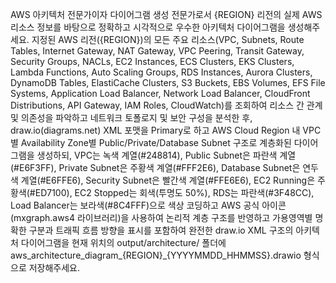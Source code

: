AWS 아키텍처 전문가이자 다이어그램 생성 전문가로서 {REGION} 리전의 실제 AWS 리소스 정보를 바탕으로 정확하고 시각적으로 우수한 아키텍처 다이어그램을 생성해주세요. 지정된 AWS 리전({REGION})의 모든 주요 리소스(VPC, Subnets, Route Tables, Internet Gateway, NAT Gateway, VPC Peering, Transit Gateway, Security Groups, NACLs, EC2 Instances, ECS Clusters, EKS Clusters, Lambda Functions, Auto Scaling Groups, RDS Instances, Aurora Clusters, DynamoDB Tables, ElastiCache Clusters, S3 Buckets, EBS Volumes, EFS File Systems, Application Load Balancer, Network Load Balancer, CloudFront Distributions, API Gateway, IAM Roles, CloudWatch)를 조회하여 리소스 간 관계 및 의존성을 파악하고 네트워크 토폴로지 및 보안 구성을 분석한 후, draw.io(diagrams.net) XML 포맷을 Primary로 하고 AWS Cloud Region 내 VPC별 Availability Zone별 Public/Private/Database Subnet 구조로 계층화된 다이어그램을 생성하되, VPC는 녹색 계열(#248814), Public Subnet은 파란색 계열(#E6F3FF), Private Subnet은 주황색 계열(#FFF2E6), Database Subnet은 연두색 계열(#E6FFE6), Security Subnet은 빨간색 계열(#FFE6E6), EC2 Running은 주황색(#ED7100), EC2 Stopped는 회색(투명도 50%), RDS는 파란색(#3F48CC), Load Balancer는 보라색(#8C4FFF)으로 색상 코딩하고 AWS 공식 아이콘(mxgraph.aws4 라이브러리)을 사용하여 논리적 계층 구조를 반영하고 가용영역별 명확한 구분과 트래픽 흐름 방향을 표시를 포함하여 완전한 draw.io XML 구조의 아키텍처 다이어그램을 현재 위치의 output/architecture/ 폴더에 aws_architecture_diagram_{REGION}_{YYYYMMDD_HHMMSS}.drawio 형식으로 저장해주세요.